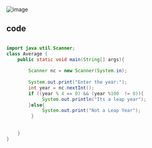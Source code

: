![image](https://github.com/Mogana004/code.Java/assets/92911280/163a4785-a082-46a4-ac73-d7afeb5452c2)

## code
```java

import java.util.Scanner;
class Average {
    public static void main(String[] args){
       
        Scanner nc = new Scanner(System.in);
        
        System.out.print("Enter the year:");
        int year = nc.nextInt();
        if ((year % 4 == 0) && (year %100  != 0)){
             System.out.println("Its a leap year");
        }else{
             System.out.print("Not a Leap Year");
         }
        
       
    }
}
```
